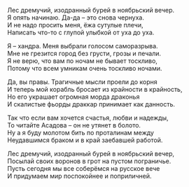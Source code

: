 Лес дремучий, изодранный бурей в ноябрьский вечер.  
Я опять начинаю. Да-да – это снова чернуха.  
И не надо просить меня, ёжа сутулые плечи,  
Написать что-то с глупой улыбкой от уха до уха.  

Я – хандра. Меня выбрали голосом саморазрыва.  
Мне не грезится город без грусти, грозы и печали.  
Я не верю, что вам по ночам не бывает тоскливо,  
Потому что всем умникам очень тоскливо ночами.  

Да, вы правы. Трагичные мысли проели до корня  
И теперь мой корабль бросает из крайности в крайность,  
Но его украшает огромная морда драконья  
И скалистые фьорды драккар принимает как данность.  

Так что если вам хочется счастья, любви и надежды,  
То читайте Асадова – он не утянет в болото.  
Ну а я буду молотом бить по проталинам между  
Неудавшимся браком и в край заебавшей работой.  

Лес дремучий, изодранный бурей в ноябрьский вечер,  
Посылай своих воронов в грот на пустом пограничье.  
Пусть сегодня мы все соберёмся на русское вече  
И придумаем мир поспокойнее и поприличней.  